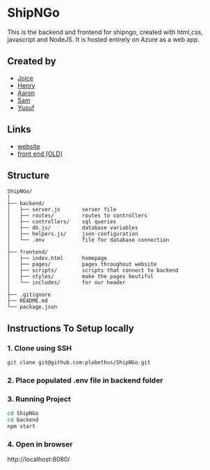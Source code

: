 # ShipNGo
This is the backend and frontend for shipngo, created with html,css, javascript and NodeJS. It is hosted entirely on Azure as a web app.

## Created by
- [Joice](https://github.com/joiceM18)
- [Henry](https://github.com/plobethus)
- [Aaron](https://github.com/Happydragon123)
- [Sam](https://github.com/SamuelAlvarez690)
- [Yusuf](https://github.com/GlowSand)

## Links
- [website](https://shipngo-g9cpbhdvfhgca3cb.northcentralus-01.azurewebsites.net)
- [front end (OLD)](https://github.com/plobethus/ShipNGo-frontend)

## Structure
```
ShipNGo/
│
├── backend/             
│   ├── server.js       server file           
│   ├── routes/         routes to controllers
│   ├── controllers/    sql queries
│   ├── db.js/          database variables
│   ├── helpers.js/     json configuration
│   └── .env            file for database connection        
│
├── frontend/                    
│   ├── index.html      homepage
│   ├── pages/          pages throughout website
│   ├── scripts/        scripts that connect to backend
│   ├── styles/         make the pages beutiful
│   └── includes/       for our header
│
├── .gitignore
├── README.md
└── package.json                
```

## Instructions To Setup locally

### 1. Clone using SSH

```bash
git clone git@github.com:plobethus/ShipNGo.git
```
### 2. Place populated .env file in backend folder

### 3. Running Project

```bash
cd ShipNGo
cd backend
npm start
```
### 4. Open in browser
http://localhost:8080/

